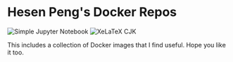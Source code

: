 # Hesen Peng's Docker Repos   

![Simple Jupyter Notebook](https://github.com/hesenp/docker_repos/workflows/Docker%20Image%20CI/badge.svg?branch=master)
![XeLaTeX CJK](https://github.com/hesenp/docker_repos/workflows/Docker%20Image%20CI/badge.svg?branch=master)

This includes a collection of Docker images that I find useful. Hope you like it too. 
